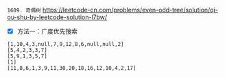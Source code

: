 
`1609. 奇偶树` https://leetcode-cn.com/problems/even-odd-tree/solution/qi-ou-shu-by-leetcode-solution-l7bw/
- [x] 方法一：广度优先搜索

```
[1,10,4,3,null,7,9,12,8,6,null,null,2]
[5,4,2,3,3,7]
[5,9,1,3,5,7]
[1]
[11,8,6,1,3,9,11,30,20,18,16,12,10,4,2,17]
```
